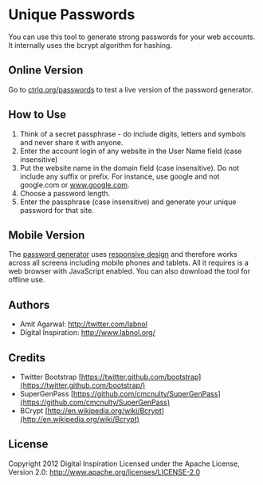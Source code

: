 Unique Passwords
================

You can use this tool to generate strong passwords for your web accounts. It internally uses the bcrypt algorithm for hashing.

## Online Version

Go to [ctrlq.org/passwords][1] to test a live version of the password generator.

How to Use
----------

1. Think of a secret passphrase - do include digits, letters and symbols and never share it with anyone.
2. Enter the account login of any website in the User Name field (case insensitive)
3. Put the website name in the domain field (case insensitive). Do not include any suffix or prefix. For instance, use google and not google.com or www.google.com.
4. Choose a password length.
5. Enter the passphrase (case insensitive) and generate your unique password for that site.

## Mobile Version

The [password generator][2] uses [responsive design][3] and therefore works across all screens including mobile phones and tablets. All it requires is a web browser with JavaScript enabled. You can also download the tool for offline use.

## Authors

* Amit Agarwal: http://twitter.com/labnol
* Digital Inspiration: http://www.labnol.org/

## Credits

* Twitter Bootstrap [https://twitter.github.com/bootstrap](https://twitter.github.com/bootstrap/)
* SuperGenPass [https://github.com/cmcnulty/SuperGenPass](https://github.com/cmcnulty/SuperGenPass)
* BCrypt [http://en.wikipedia.org/wiki/Bcrypt](http://en.wikipedia.org/wiki/Bcrypt)

## License

Copyright 2012 Digital Inspiration
Licensed under the Apache License, Version 2.0: http://www.apache.org/licenses/LICENSE-2.0

[1]: http://ctrlq.org/passwords/
[2]: http://ctrlq.org/passwords/
[3]: http://www.labnol.org/internet/responsive-web-design-faq/21361/
